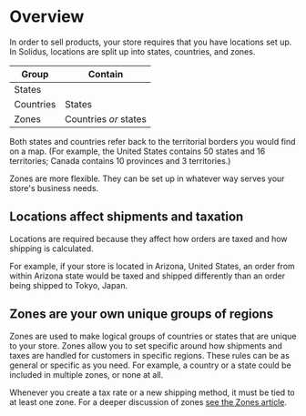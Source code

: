 # Overview

In order to sell products, your store requires that you have locations set up.
In Solidus, locations are split up into states, countries, and zones.

| Group     | Contain               |
|-----------|-----------------------|
| States    |                       |
| Countries | States                | 
| Zones     | Countries _or_ states |

Both states and countries refer back to the territorial borders you would find
on a map. (For example, the United States contains 50 states and 16 territories;
Canada contains 10 provinces and 3 territories.)

Zones are more flexible. They can be set up in whatever way serves your store's
business needs.

## Locations affect shipments and taxation 

Locations are required because they affect how orders are taxed and how shipping
is calculated.

For example, if your store is located in Arizona, United States, an order from
within Arizona state would be taxed and shipped differently than an order being
shipped to Tokyo, Japan.

## Zones are your own unique groups of regions

Zones are used to make logical groups of countries or states that are unique to
your store. Zones allow you to set specific around how shipments and taxes are
handled for customers in specific regions. These rules can be as general or
specific as you need. For example, a country or a state could be included in
multiple zones, or none at all. 

Whenever you create a tax rate or a new shipping method, it must be tied to at
least one zone. For a deeper discussion of zones [see the Zones
article](zones.md).

